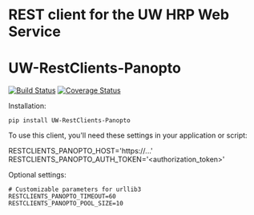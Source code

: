 # REST client for the UW HRP Web Service
# UW-RestClients-Panopto

[![Build Status](https://api.travis-ci.org/uw-it-aca/uw-restclients-panopto.svg?branch=master)](https://travis-ci.org/uw-it-aca/uw-restclients-panopto)
[![Coverage Status](https://coveralls.io/repos/uw-it-aca/uw-restclients-panopto/badge.png?branch=master)](https://coveralls.io/r/uw-it-aca/uw-restclients-panopto?branch=master)

Installation:

    pip install UW-RestClients-Panopto

To use this client, you'll need these settings in your application or script:

   RESTCLIENTS_PANOPTO_HOST='https://...'  
   RESTCLIENTS_PANOPTO_AUTH_TOKEN='<authorization_token>'

Optional settings:

    # Customizable parameters for urllib3
    RESTCLIENTS_PANOPTO_TIMEOUT=60
    RESTCLIENTS_PANOPTO_POOL_SIZE=10
